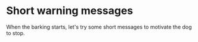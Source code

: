 # Short warning messages

When the barking starts, let's try some short messages to motivate the dog to stop.